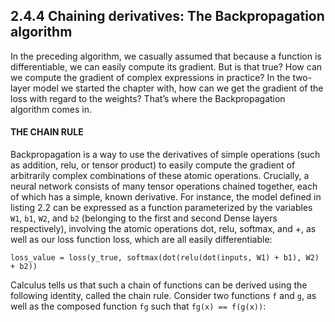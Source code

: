 ## 2.4.4 Chaining derivatives: The Backpropagation algorithm

In the preceding algorithm, we casually assumed that because a function is differentiable, we can easily compute its gradient. But is that true? How can we compute the gradient of complex expressions in practice? In the two-layer model we started the chapter with, how can we get the gradient of the loss with regard to the weights? That’s where the Backpropagation algorithm comes in.

#### THE CHAIN RULE

Backpropagation is a way to use the derivatives of simple operations (such as addition, relu, or tensor product) to easily compute the gradient of arbitrarily complex combinations of these atomic operations. Crucially, a neural network consists of many tensor operations chained together, each of which has a simple, known derivative. For instance, the model defined in listing 2.2 can be expressed as a function parameterized by the variables `W1`, `b1`, `W2`, and `b2` (belonging to the first and second Dense layers respectively), involving the atomic operations dot, relu, softmax, and +, as well as our loss function loss, which are all easily differentiable:
```
loss_value = loss(y_true, softmax(dot(relu(dot(inputs, W1) + b1), W2) + b2))
```

Calculus tells us that such a chain of functions can be derived using the following identity, called the chain rule.
Consider two functions `f` and `g`, as well as the composed function `fg` such that `fg(x) == f(g(x))`: